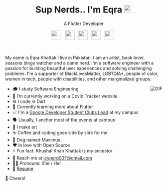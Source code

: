 <div class="hero-text">
  <h1 align="center"> Sup Nerds.. I'm Eqra <img src="https://media.giphy.com/media/hvRJCLFzcasrR4ia7z/giphy.gif" width="25px"></h1>
  <p align="center"> A Flutter Developer </p>
  <p align="center">
    <a href="https://www.linkedin.com/in/eqrakhattak/"><img height="30" src="https://raw.githubusercontent.com/trinwin/trinwin/master/icons/linkedin.png?raw=true"></a>
    &nbsp;&nbsp;
    <a href="https://twitter.com/eqrakhattak7"><img height="30" src="https://raw.githubusercontent.com/trinwin/trinwin/master/icons/twitter.png?raw=true"></a>&nbsp;&nbsp;
    <a href="https://dev.to/eqrakhattak"><img height="30" src="https://raw.githubusercontent.com/trinwin/trinwin/master/icons/devto.png?raw=true"></a>&nbsp;&nbsp;
    <a href="https://www.facebook.com/eqrakhattak"><img height="30" src="https://raw.githubusercontent.com/trinwin/trinwin/master/icons/facebook.png?raw=true"></a>&nbsp;&nbsp;
    <a href="https://medium.com/@eqrakhattak"><img height="30" src="https://raw.githubusercontent.com/trinwin/trinwin/master/icons/medium.png?raw=true"></a>&nbsp;&nbsp;
<!--     <a href="https://stackoverflow.com/users/12032187/icynerd"><img height="30" src="https://raw.githubusercontent.com/trinwin/trinwin/master/icons/stackoverflow.png?raw=true"></a>&nbsp;&nbsp; -->
  </p>
</div>
<br>


My name is Eqra Khattak I live in Pakistan. I am an artist, book lover, seasons binge watcher and a damn nerd. I'm a software engineer with a passion for building beautiful user experiences and solving challenging problems. I'm a supporter of BlackLivesMatter, LGBTQIA+, people of color, women in tech, people with disabilities, and other marginalized groups.

<!-- <details>
  <summary>Quotes about me that people who I have worked with have said about me...</summary>

  > her perspective has been critical to our success and that of our clients. A consummate professional, she is crushingly competent   
  &mdash; President

  > You are the totality of what everyone else is trying to be and do. You're the goal, not the person striving to achieve it.   
  &mdash; CEO 
  
</details> -->

<img align="right" alt="GIF" src="https://i.pinimg.com/originals/e4/26/70/e426702edf874b181aced1e2fa5c6cde.gif" />

- 🎓  I study Software Engineering
- 🔭  I’m currently working on a Covid Tracker website
- ⚙️  I code in Dart
- 🌱  Currently learning more about Flutter
- 📈  I'm a [Google Developer Student Clubs Lead](https://developers.google.com/community/dsc/leads) at my campus
- 🗣   Usually, I anchor most of the events at campus
- 🎨  I make art
- ☕️  Coffee and coding goes side by side for me
- 🐶  Dog named Maximus
- ❤️  In love with Open Source
- ⚡  Fun fact: Khushal Khan Khattak is my ancestor
- 💬  Reach me at icynerd007@gmail.com
- 🏳️‍🌈  Pronouns: She / Her
- 📝  [Resume](https://drive.google.com/file/d/1UZuo1fWBm6VZ1IxtF_3y7dOA8v0IRczw/view?usp=sharing)

🥂 Cheers!
